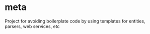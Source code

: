 meta
====

Project for avoiding boilerplate code by using templates for entities, parsers, web services, etc
